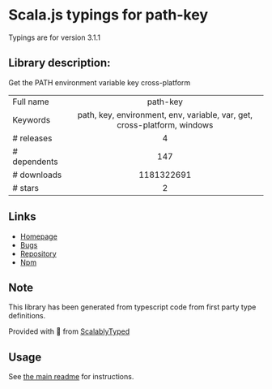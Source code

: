 
# Scala.js typings for path-key

Typings are for version 3.1.1

## Library description:
Get the PATH environment variable key cross-platform

|                    |                 |
| ------------------ | :-------------: |
| Full name          | path-key |
| Keywords           | path, key, environment, env, variable, var, get, cross-platform, windows |
| # releases         | 4 |
| # dependents       | 147 |
| # downloads        | 1181322691 |
| # stars            | 2 |

## Links
- [Homepage](https://github.com/sindresorhus/path-key#readme)
- [Bugs](https://github.com/sindresorhus/path-key/issues)
- [Repository](https://github.com/sindresorhus/path-key)
- [Npm](https://www.npmjs.com/package/path-key)
    


## Note
This library has been generated from typescript code from first party type definitions.

Provided with :purple_heart: from [ScalablyTyped](https://github.com/oyvindberg/ScalablyTyped)

## Usage
See [the main readme](../../readme.md) for instructions.


